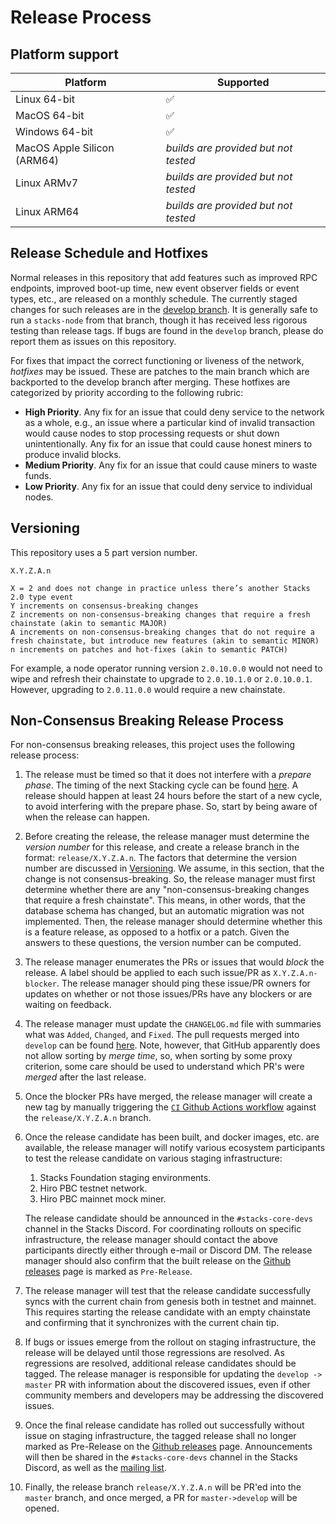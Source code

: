 # Release Process

## Platform support

| Platform                    | Supported                            |
| --------------------------- | ------------------------------------ |
| Linux 64-bit                | :white_check_mark:                   |
| MacOS 64-bit                | :white_check_mark:                   |
| Windows 64-bit              | :white_check_mark:                   |
| MacOS Apple Silicon (ARM64) | _builds are provided but not tested_ |
| Linux ARMv7                 | _builds are provided but not tested_ |
| Linux ARM64                 | _builds are provided but not tested_ |


## Release Schedule and Hotfixes

Normal releases in this repository that add features such as improved RPC endpoints, improved boot-up time, new event
observer fields or event types, etc., are released on a monthly schedule. The currently staged changes for such releases
are in the [develop branch](https://github.com/stacks-network/stacks-core/tree/develop). It is generally safe to run
a `stacks-node` from that branch, though it has received less rigorous testing than release tags. If bugs are found in
the `develop` branch, please do report them as issues on this repository.

For fixes that impact the correct functioning or liveness of the network, _hotfixes_ may be issued. These are patches
to the main branch which are backported to the develop branch after merging. These hotfixes are categorized by priority
according to the following rubric:

- **High Priority**. Any fix for an issue that could deny service to the network as a whole, e.g., an issue where a particular kind of invalid transaction would cause nodes to stop processing requests or shut down unintentionally. Any fix for an issue that could cause honest miners to produce invalid blocks.
- **Medium Priority**. Any fix for an issue that could cause miners to waste funds.
- **Low Priority**. Any fix for an issue that could deny service to individual nodes.

## Versioning

This repository uses a 5 part version number.

```
X.Y.Z.A.n

X = 2 and does not change in practice unless there’s another Stacks 2.0 type event
Y increments on consensus-breaking changes
Z increments on non-consensus-breaking changes that require a fresh chainstate (akin to semantic MAJOR)
A increments on non-consensus-breaking changes that do not require a fresh chainstate, but introduce new features (akin to semantic MINOR)
n increments on patches and hot-fixes (akin to semantic PATCH)
```

For example, a node operator running version `2.0.10.0.0` would not need to wipe and refresh their chainstate
to upgrade to `2.0.10.1.0` or `2.0.10.0.1`. However, upgrading to `2.0.11.0.0` would require a new chainstate.

## Non-Consensus Breaking Release Process

For non-consensus breaking releases, this project uses the following release process:

1. The release must be timed so that it does not interfere with a _prepare
   phase_. The timing of the next Stacking cycle can be found
   [here](https://stx.eco/dao/tools?tool=2). A release should happen
   at least 24 hours before the start of a new cycle, to avoid interfering
   with the prepare phase. So, start by being aware of when the release can
   happen.

1. Before creating the release, the release manager must determine the _version
   number_ for this release, and create a release branch in the format: `release/X.Y.Z.A.n`. 
   The factors that determine the version number are
   discussed in [Versioning](#versioning). We assume, in this section,
   that the change is not consensus-breaking. So, the release manager must first
   determine whether there are any "non-consensus-breaking changes that require a
   fresh chainstate". This means, in other words, that the database schema has
   changed, but an automatic migration was not implemented. Then, the release manager
   should determine whether this is a feature release, as opposed to a hotfix or a
   patch. Given the answers to these questions, the version number can be computed.
   
1. The release manager enumerates the PRs or issues that would _block_
   the release. A label should be applied to each such issue/PR as
   `X.Y.Z.A.n-blocker`. The release manager should ping these
   issue/PR owners for updates on whether or not those issues/PRs have
   any blockers or are waiting on feedback.

1. The release manager must update the `CHANGELOG.md` file with summaries what
   was `Added`, `Changed`, and `Fixed`. The pull requests merged into `develop`
   can be found
   [here](https://github.com/stacks-network/stacks-core/pulls?q=is%3Apr+is%3Aclosed+base%3Adevelop+sort%3Aupdated-desc). Note, however, that GitHub apparently does not allow sorting by
   _merge time_, so, when sorting by some proxy criterion, some care should
   be used to understand which PR's were _merged_ after the last release. 

1. Once the blocker PRs have merged, the release manager will create a new tag
   by manually triggering the [`CI` Github Actions workflow](https://github.com/stacks-network/stacks-core/actions/workflows/ci.yml)
   against the `release/X.Y.Z.A.n` branch.
   
1. Once the release candidate has been built, and docker images, etc. are available,
   the release manager will notify various ecosystem participants to test the release
   candidate on various staging infrastructure:

   1. Stacks Foundation staging environments.
   1. Hiro PBC testnet network.
   1. Hiro PBC mainnet mock miner.

   The release candidate should be announced in the `#stacks-core-devs` channel in the
   Stacks Discord. For coordinating rollouts on specific infrastructure, the release
   manager should contact the above participants directly either through e-mail or
   Discord DM. The release manager should also confirm that the built release on the
   [Github releases](https://github.com/stacks-network/stacks-core/releases/)
   page is marked as `Pre-Release`.

1. The release manager will test that the release candidate successfully syncs with
   the current chain from genesis both in testnet and mainnet. This requires starting
   the release candidate with an empty chainstate and confirming that it synchronizes
   with the current chain tip.

1. If bugs or issues emerge from the rollout on staging infrastructure, the release
   will be delayed until those regressions are resolved. As regressions are resolved,
   additional release candidates should be tagged. The release manager is responsible
   for updating the `develop -> master` PR with information about the discovered issues,
   even if other community members and developers may be addressing the discovered
   issues.

1. Once the final release candidate has rolled out successfully without issue on staging
   infrastructure, the tagged release shall no longer marked as Pre-Release on the [Github releases](https://github.com/stacks-network/stacks-core/releases/) page. 
   Announcements will then be shared in the `#stacks-core-devs` channel in the
   Stacks Discord, as well as the [mailing list](https://groups.google.com/a/stacks.org/g/announce).

1. Finally, the release branch `release/X.Y.Z.A.n` will be PR'ed into the `master` branch, and once merged, a PR for `master->develop` will be opened. 
